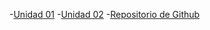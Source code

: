 -[Unidad 01](/ut01/index.md)
-[Unidad 02](/ut02/index.md)
-[Repositorio de Github](https://github.com/DavidMarVil/ASO_DMV)